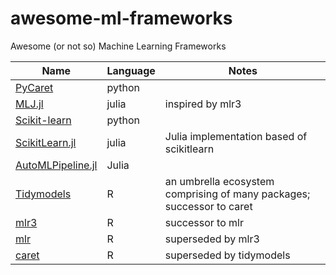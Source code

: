 # awesome-ml-frameworks
Awesome (or not so) Machine Learning Frameworks

| Name                                                                          | Language | Notes                                                                 |
|-------------------------------------------------------------------------------|----------|-----------------------------------------------------------------------|
| [PyCaret](https://towardsdatascience.com/announcing-pycaret-2-0-39c11014540e) | python   |                                                                       |
| [MLJ.jl](https://github.com/alan-turing-institute/MLJ.jl)                     | julia    | inspired by mlr3                                                      |
| [Scikit-learn](https://scikit-learn.org/stable/)                              | python   |                                                                       |
| [ScikitLearn.jl](https://scikit-learn.org/stable/)                            | julia    | Julia implementation based of scikitlearn                             |
| [AutoMLPipeline.jl](https://github.com/IBM/AutoMLPipeline.jl)                 | Julia    |                                                                       |
| [Tidymodels](https://www.tidymodels.org/)                                     | R        | an umbrella ecosystem comprising of many packages; successor to caret |
| [mlr3](https://github.com/mlr-org/mlr3)                                       | R        | successor to mlr                                                      |
| [mlr](https://mlr.mlr-org.com/)                                               | R        | superseded by mlr3                                                    |
| [caret](https://topepo.github.io/caret/)                                      | R        | superseded by tidymodels                                              |
